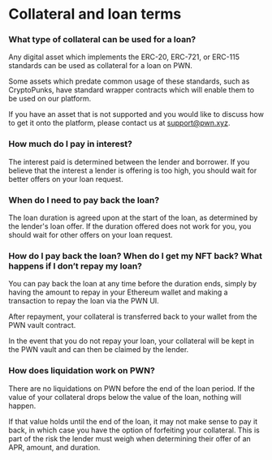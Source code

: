 # Collateral and loan terms

### What type of collateral can be used for a loan?&#x20;

Any digital asset which implements the ERC-20, ERC-721, or ERC-115 standards can be used as collateral for a loan on PWN.

Some assets which predate common usage of these standards, such as CryptoPunks, have standard wrapper contracts which will enable them to be used on our platform.

If you have an asset that is not supported and you would like to discuss how to get it onto the platform, please contact us at support@pwn.xyz.

### How much do I pay in interest?&#x20;

The interest paid is determined between the lender and borrower. If you believe that the interest a lender is offering is too high, you should wait for better offers on your loan request.&#x20;

### When do I need to pay back the loan?

The loan duration is agreed upon at the start of the loan, as determined by the lender's loan offer. If the duration offered does not work for you, you should wait for other offers on your loan request.&#x20;

### How do I pay back the loan? When do I get my NFT back? What happens if I don’t repay my loan?&#x20;

You can pay back the loan at any time before the duration ends, simply by having the amount to repay in your Ethereum wallet and making a transaction to repay the loan via the PWN UI.

After repayment, your collateral is transferred back to your wallet from the PWN vault contract.

In the event that you do not repay your loan, your collateral will be kept in the PWN vault and can then be claimed by the lender.&#x20;

### How does liquidation work on PWN?&#x20;

There are no liquidations on PWN before the end of the loan period. If the value of your collateral drops below the value of the loan, nothing will happen.

If that value holds until the end of the loan, it may not make sense to pay it back, in which case you have the option of forfeiting your collateral. This is part of the risk the lender must weigh when determining their offer of an APR, amount, and duration.
